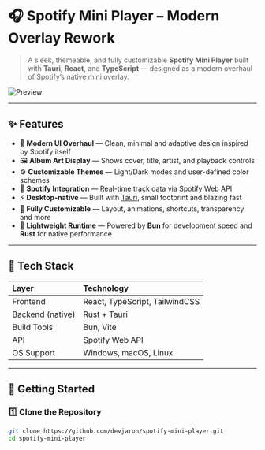 # 🎧 Spotify Mini Player – Modern Overlay Rework

> A sleek, themeable, and fully customizable **Spotify Mini Player** built with **Tauri**, **React**, and **TypeScript** — designed as a modern overhaul of Spotify’s native mini overlay.

![Preview](./assets/preview.png)

---

## ✨ Features

- 🎨 **Modern UI Overhaul** — Clean, minimal and adaptive design inspired by Spotify itself  
- 🖼️ **Album Art Display** — Shows cover, title, artist, and playback controls  
- ⚙️ **Customizable Themes** — Light/Dark modes and user-defined color schemes  
- 🧩 **Spotify Integration** — Real-time track data via Spotify Web API  
- ⚡ **Desktop-native** — Built with [Tauri](https://tauri.app), small footprint and blazing fast  
- 🔧 **Fully Customizable** — Layout, animations, shortcuts, transparency and more  
- 💾 **Lightweight Runtime** — Powered by **Bun** for development speed and **Rust** for native performance

---

## 🧠 Tech Stack

| Layer | Technology |
|:------|:------------|
| Frontend | React, TypeScript, TailwindCSS |
| Backend (native) | Rust + Tauri |
| Build Tools | Bun, Vite |
| API | Spotify Web API |
| OS Support | Windows, macOS, Linux |

---

## 🚀 Getting Started

### 1️⃣ Clone the Repository
```bash
git clone https://github.com/devjaron/spotify-mini-player.git
cd spotify-mini-player
